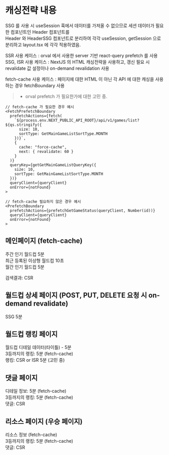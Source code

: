 # 캐싱전략 내용

SSG 를 사용 시 useSession 훅에서 데이터를 가져올 수 없으므로 세션 데이터가 필요한 컴포넌트인 Header 컴포넌트를<br />
Header 와 HeaderSSG 컴포넌트로 분리하여 각각 useSession, getSession 으로 분리하고 layout.tsx 에 각각 적용하였음.

SSR 사용 케이스 : orval 에서 사용한 server 기반 react-query prefetch 를 사용<br />
SSG, ISR 사용 케이스 : NextJS 의 HTML 캐싱전략을 사용하고, 갱신 필요 시 revalidate 값 설정이나 on-demand revalidation 사용

fetch-cache 사용 케이스 : 페이지에 대한 HTML 이 아닌 각 API 에 대한 캐싱을 사용하는 경우 fetchBoundary 사용

> - orval prefetch 가 필요한가에 대한 고민 중.

```TS
// fetch-cache 가 필요한 경우 예시
<FetchPrefetchBoundary
  prefetchActions={fetch(
    `${process.env.NEXT_PUBLIC_API_ROOT}/api/v1/games/list?${qs.stringify({
      size: 10,
      sortType: GetMainGameListSortType.MONTH
    })}`,
    {
      cache: "force-cache",
      next: { revalidate: 60 }
    }
  )}
  queryKey={getGetMainGameListQueryKey({
    size: 10,
    sortType: GetMainGameListSortType.MONTH
  })}
  queryClient={queryClient}
  onError={notFound}
>
```

```TS
// fetch-cache 필요하지 않은 경우 예시
<PrefetchBoundary
  prefetchActions={prefetchGetGameStatus(queryClient, Number(id))}
  queryClient={queryClient}
  onError={notFound}
>
```

## 메인페이지 (fetch-cache)

주간 인기 월드컵 5분<br />
최근 등록된 이상형 월드컵 10초<br />
월간 인기 월드컵 5분

검색결과: CSR

## 월드컵 상세 페이지 (POST, PUT, DELETE 요청 시 on-demand revalidate)

SSG 5분

## 월드컵 랭킹 페이지

월드컵 디테일 데이터(타이틀) - 5분<br />
3등까지의 랭킹: 5분 (fetch-cache)<br />
랭킹: CSR or ISR 5분 (고민 중)

## 댓글 페이지

디테일 정보: 5분 (fetch-cache)<br />
3등까지의 랭킹: 5분 (fetch-cache)<br />
댓글: CSR

## 리소스 페이지 (우승 페이지)
리소스 정보 (fetch-cache)<br />
3등까지의 랭킹: 5분 (fetch-cache)<br />
댓글: CSR
